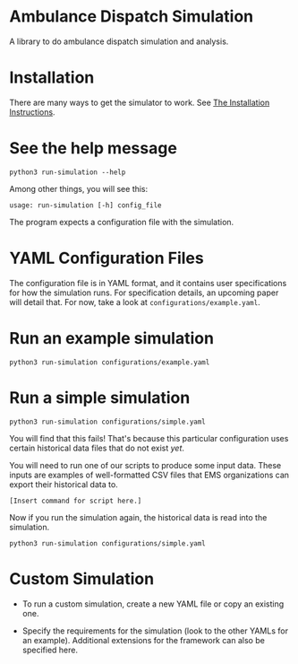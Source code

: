 # Ambulance Dispatch Simulation

A library to do ambulance dispatch simulation and analysis.

# Installation

There are many ways to get the simulator to work. See [The Installation Instructions](INSTALL.md).

# See the help message

`python3 run-simulation --help`

Among other things, you will see this:

`usage: run-simulation [-h] config_file` 

The program expects a configuration file with the simulation. 

# YAML Configuration Files

The configuration file is in YAML format, and it contains user specifications for how the simulation runs. For specification details, an upcoming paper will detail that. For now, take a look 
at `configurations/example.yaml`. 

# Run an example simulation

`python3 run-simulation configurations/example.yaml`

# Run a simple simulation

`python3 run-simulation configurations/simple.yaml`  

You will find that this fails! That's because this particular configuration uses certain historical data files that do not exist *yet*. 

You will need to run one of our scripts to produce some input data. These inputs are examples of well-formatted CSV files that EMS organizations can export their historical data to. 

`[Insert command for script here.]`

Now if you run the simulation again, the historical data is read into the simulation. 

`python3 run-simulation configurations/simple.yaml`  

# Custom Simulation

- To run a custom simulation, create a new YAML file or copy an existing one. 

- Specify the requirements for the simulation (look to the other YAMLs for an example). Additional extensions for the framework can also be specified here.
